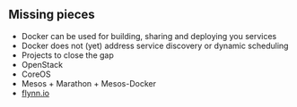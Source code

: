 ## Missing pieces
- Docker can be used for building, sharing and deploying you services
- Docker does not (yet) address service discovery or dynamic scheduling
- Projects to close the gap
- OpenStack
- CoreOS
- Mesos + Marathon + Mesos-Docker
- [flynn.io](https://flynn.io/)

